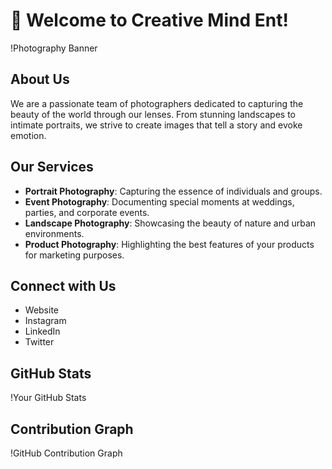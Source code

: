 # 📸 Welcome to Creative Mind Ent!

!Photography Banner

## About Us
We are a passionate team of photographers dedicated to capturing the beauty of the world through our lenses. From stunning landscapes to intimate portraits, we strive to create images that tell a story and evoke emotion.

## Our Services
- **Portrait Photography**: Capturing the essence of individuals and groups.
- **Event Photography**: Documenting special moments at weddings, parties, and corporate events.
- **Landscape Photography**: Showcasing the beauty of nature and urban environments.
- **Product Photography**: Highlighting the best features of your products for marketing purposes.

<!-- ## Our Projects
- **Project Name 1**: A collection of our best portrait shots.
- **Project Name 2**: Stunning landscapes from around the world.
- **Project Name 3**: Highlights from recent events we've covered. -->

<!-- ## Meet the Team
- **[Your Name]**: Founder & Lead Photographer
- **[Team Member 1]**: Event Photographer
- **[Team Member 2]**: Portrait Specialist
- **[Team Member 3]**: Landscape Photographer -->

## Connect with Us
- Website
- Instagram
- LinkedIn
- Twitter

## GitHub Stats
!Your GitHub Stats

## Contribution Graph
!GitHub Contribution Graph


<!---
CreativeMindEnt/CreativeMindEnt is a ✨ special ✨ repository because its `README.md` (this file) appears on your GitHub profile.
You can click the Preview link to take a look at your changes.
--->

